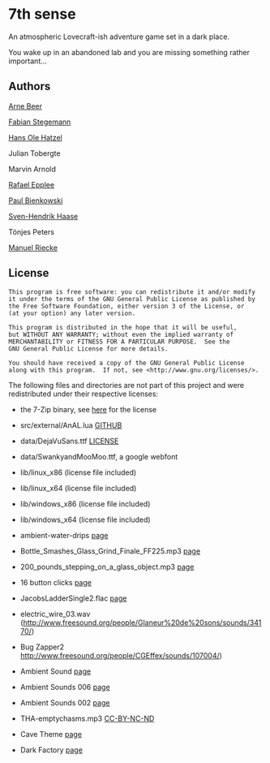 # 7th sense

An atmospheric Lovecraft-ish adventure game set in a dark place.

You wake up in an abandoned lab and you are missing something rather important... 

## Authors
[Arne Beer](https://github.com/nukesor)

[Fabian Stegemann](https://github.com/zetaron)

[Hans Ole Hatzel](https://github.com/hatzel)

Julian Tobergte

Marvin Arnold

[Rafael Epplee](https://github.com/raffomania)

[Paul Bienkowski](https://github.com/opatut)

[Sven-Hendrik Haase](https://github.com/svenstaro/)

Tönjes Peters

[Manuel Riecke](https://github.com/MrBeast)

## License

    This program is free software: you can redistribute it and/or modify
    it under the terms of the GNU General Public License as published by
    the Free Software Foundation, either version 3 of the License, or
    (at your option) any later version.

    This program is distributed in the hope that it will be useful,
    but WITHOUT ANY WARRANTY; without even the implied warranty of
    MERCHANTABILITY or FITNESS FOR A PARTICULAR PURPOSE.  See the
    GNU General Public License for more details.

    You should have received a copy of the GNU General Public License
    along with this program.  If not, see <http://www.gnu.org/licenses/>.

The following files and directories are not part of this project and were redistributed under their respective licenses:

* the 7-Zip binary, see [here](http://www.7-zip.org/license.txt) for the license
* src/external/AnAL.lua [GITHUB](https://github.com/bartbes/love-misc-libs/tree/master/AnAL)
* data/DejaVuSans.ttf [LICENSE](http://dejavu-fonts.org/wiki/License)
* data/SwankyandMooMoo.ttf, a google webfont
* lib/linux_x86 (license file included)
* lib/linux_x64 (license file included)
* lib/windows_x86 (license file included)
* lib/windows_x64 (license file included)
* ambient-water-drips [page](http://opengameart.org/content/ambient-water-drips)
* Bottle_Smashes_Glass_Grind_Finale_FF225.mp3 [page](http://www.freesound.org/people/martinimeniscus/sounds/164325/)
* 200_pounds_stepping_on_a_glass_object.mp3 [page](http://www.freesound.org/people/Tomlija/sounds/106881/)
* 16 button clicks [page](http://opengameart.org/content/16-button-clicks)
* JacobsLadderSingle2.flac [page](http://www.freesound.org/people/Halleck/sounds/19487/)
* electric_wire_03.wav (http://www.freesound.org/people/Glaneur%20de%20sons/sounds/34170/)
* Bug Zapper2  http://www.freesound.org/people/CGEffex/sounds/107004/)
* Ambient Sound [page](http://www.freesound.org/people/GoodSoundForYou/sounds/138585/)
* Ambient Sounds 006 [page](http://www.freesound.org/people/burning-mir/sounds/149068/)
* Ambient Sounds 002 [page](http://www.freesound.org/people/burning-mir/sounds/149066/)
* THA-emptychasms.mp3 [CC-BY-NC-ND](http://creativecommons.org/licenses/by-nc-nd/3.0/)

* Cave Theme [page](http://opengameart.org/content/cave-theme)
* Dark Factory [page](http://opengameart.org/content/dark-factory)

